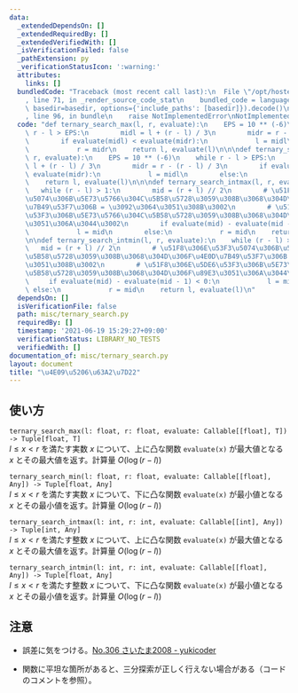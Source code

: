 ```yaml
---
data:
  _extendedDependsOn: []
  _extendedRequiredBy: []
  _extendedVerifiedWith: []
  _isVerificationFailed: false
  _pathExtension: py
  _verificationStatusIcon: ':warning:'
  attributes:
    links: []
  bundledCode: "Traceback (most recent call last):\n  File \"/opt/hostedtoolcache/Python/3.10.6/x64/lib/python3.10/site-packages/onlinejudge_verify/documentation/build.py\"\
    , line 71, in _render_source_code_stat\n    bundled_code = language.bundle(stat.path,\
    \ basedir=basedir, options={'include_paths': [basedir]}).decode()\n  File \"/opt/hostedtoolcache/Python/3.10.6/x64/lib/python3.10/site-packages/onlinejudge_verify/languages/python.py\"\
    , line 96, in bundle\n    raise NotImplementedError\nNotImplementedError\n"
  code: "def ternary_search_max(l, r, evaluate):\n    EPS = 10 ** (-6)\n    while\
    \ r - l > EPS:\n        midl = l + (r - l) / 3\n        midr = r - (r - l) / 3\n\
    \        if evaluate(midl) < evaluate(midr):\n            l = midl\n        else:\n\
    \            r = midr\n    return l, evaluate(l)\n\n\ndef ternary_search_min(l,\
    \ r, evaluate):\n    EPS = 10 ** (-6)\n    while r - l > EPS:\n        midl =\
    \ l + (r - l) / 3\n        midr = r - (r - l) / 3\n        if evaluate(midl) >\
    \ evaluate(midr):\n            l = midl\n        else:\n            r = midr\n\
    \    return l, evaluate(l)\n\n\ndef ternary_search_intmax(l, r, evaluate):\n \
    \   while (r - l) > 1:\n        mid = (r + l) // 2\n        # \u51F8\u306E\u5DE6\
    \u5074\u306B\u5E73\u5766\u304C\u5B58\u5728\u3059\u308B\u3068\u304D\u306F\u4E0D\
    \u7B49\u53F7\u306B = \u3092\u3064\u3051\u308B\u3002\n        # \u51F8\u306E\u5DE6\
    \u53F3\u306B\u5E73\u5766\u304C\u5B58\u5728\u3059\u308B\u3068\u304D\u306F\u89E3\
    \u3051\u306A\u3044\u3002\n        if evaluate(mid) - evaluate(mid - 1) > 0:\n\
    \            l = mid\n        else:\n            r = mid\n    return l, evaluate(l)\n\
    \n\ndef ternary_search_intmin(l, r, evaluate):\n    while (r - l) > 1:\n     \
    \   mid = (r + l) // 2\n        # \u51F8\u306E\u53F3\u5074\u306B\u5E73\u5766\u304C\
    \u5B58\u5728\u3059\u308B\u3068\u304D\u306F\u4E0D\u7B49\u53F7\u306B = \u3092\u3064\
    \u3051\u308B\u3002\n        # \u51F8\u306E\u5DE6\u53F3\u306B\u5E73\u5766\u304C\
    \u5B58\u5728\u3059\u308B\u3068\u304D\u306F\u89E3\u3051\u306A\u3044\u3002\n   \
    \     if evaluate(mid) - evaluate(mid - 1) < 0:\n            l = mid\n       \
    \ else:\n            r = mid\n    return l, evaluate(l)\n"
  dependsOn: []
  isVerificationFile: false
  path: misc/ternary_search.py
  requiredBy: []
  timestamp: '2021-06-19 15:29:27+09:00'
  verificationStatus: LIBRARY_NO_TESTS
  verifiedWith: []
documentation_of: misc/ternary_search.py
layout: document
title: "\u4E09\u5206\u63A2\u7D22"
---
```


## 使い方
`ternary_search_max(l: float, r: float, evaluate: Callable[[float], T]) -> Tuple[float, T]`  
$l \le x \lt r$ を満たす実数 $x$ について、上に凸な関数 `evaluate(x)` が最大値となる $x$ とその最大値を返す。計算量 $O(\log(r - l))$

`ternary_search_min(l: float, r: float, evaluate: Callable[[float], Any]) -> Tuple[float, Any]`  
$l \le x \lt r$ を満たす実数 $x$ について、下に凸な関数 `evaluate(x)` が最小値となる $x$ とその最小値を返す。計算量 $O(\log(r - l))$

`ternary_search_intmax(l: int, r: int, evaluate: Callable[[int], Any]) -> Tuple[int, Any]`  
$l \le x \lt r$ を満たす整数 $x$ について、上に凸な関数 `evaluate(x)` が最大値となる $x$ とその最大値を返す。計算量 $O(\log(r - l))$

`ternary_search_intmin(l: int, r: int, evaluate: Callable[[float], Any]) -> Tuple[float, Any]`  
$l \le x \lt r$ を満たす整数 $x$ について、下に凸な関数 `evaluate(x)` が最小値となる $x$ とその最小値を返す。計算量 $O(\log(r - l))$

## 注意
- 誤差に気をつける。[No.306 さいたま2008 - yukicoder](https://yukicoder.me/problems/no/306)

- 関数に平坦な箇所があると、三分探索が正しく行えない場合がある（コードのコメントを参照）。
